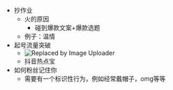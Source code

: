 - 抄作业
	- 火的原因
		- 碰到爆款文案+爆款选题
	- 例子：温情
- 起号流量突破
	- ![Replaced by Image Uploader](https://s2.loli.net/2024/03/04/WHi4goPw2RzvhEG.png)
	- 抖音热点宝
- 如何粉丝记住你
	- 需要有一个标识性行为，例如经常戴帽子，omg等等